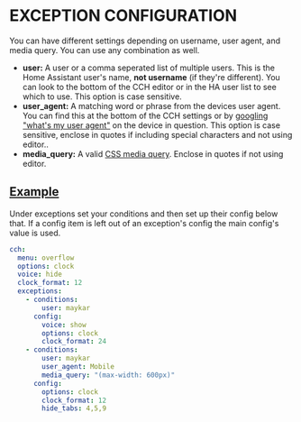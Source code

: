 <!-- Disable sidebar -->
<script>
let sidebar = document.getElementsByClassName("col-md-3")[0];
sidebar.parentNode.removeChild(sidebar);
document.getElementsByClassName("col-md-9")[0].style.cssText = "width:80%;display:block;margin-left:10%";
</script>
<!-- Disable sidebar -->

# **EXCEPTION CONFIGURATION**

You can have different settings depending on username, user agent, and media query. You can use any combination as well.

* **user:** A user or a comma seperated list of multiple users. This is the Home Assistant user's name, **not username** (if they're different). You can look to the bottom of the CCH editor or in the HA user list to see which to use. This option is case sensitive.
* **user_agent:** A matching word or phrase from the devices user agent. You can find this at the bottom of the CCH settings or by [googling "what's my user agent"](http://www.google.com/search?q=whats+my+user+agent) on the device in question. This option is case sensitive, enclose in quotes if including special characters and not using editor..
* **media_query:** A valid [CSS media query](https://www.w3schools.com/css/css_rwd_mediaqueries.asp). Enclose in quotes if not using editor.


## <u>Example</U>

Under exceptions set your conditions and then set up their config below that. If a config item is left out of an exception's config the main config's value is used.

```yaml
cch:
  menu: overflow
  options: clock
  voice: hide
  clock_format: 12
  exceptions:
    - conditions:
        user: maykar
      config:
        voice: show
        options: clock
        clock_format: 24
    - conditions:
        user: maykar
        user_agent: Mobile
        media_query: "(max-width: 600px)"
      config:
        options: clock
        clock_format: 12
        hide_tabs: 4,5,9
```
